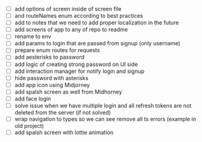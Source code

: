 - [ ] add options of screen inside of screen file 
- [ ] and routeNames enum according to best practices 
- [ ] add to notes that we need to add proper localization in the future
- [ ] add screens of app to any of repo to readme
- [ ] rename to env 
- [ ] add params to login that are passed from signup (only username)
- [ ] prepare enum routes for requests
- [ ] add aesterisks to password
- [ ] add logic of creating strong password on UI side
- [ ] add interaction manager for notify login and signup
- [ ] hide password with asterisks
- [ ] add app icon using Midjorney
- [ ] add spalsh screen as well from Midhorney
- [ ] add face login
- [ ] solve issue when we have multiple login and all refresh tokens are not deleted from the server (if not solved)
- [ ] wrap navigation to types so we can see remove all ts errors (example in old project)
- [ ] add spalsh screen with lottie animation